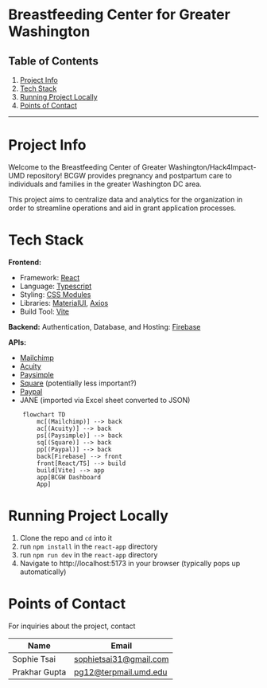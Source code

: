 # Breastfeeding Center for Greater Washington


##  Table of Contents

1. [Project Info](#project-info) 
2. [Tech Stack](#tech-stack)
3. [Running Project Locally](#running-project-locally)
4. [Points of Contact](#points-of-contact)
___


# Project Info

Welcome to the Breastfeeding Center of Greater Washington/Hack4Impact-UMD repository! BCGW provides pregnancy and postpartum care to individuals and families in the greater Washington DC area.

This project aims to centralize data and analytics for the organization in order to streamline operations and aid in grant application processes.

# Tech Stack
**Frontend:**

- Framework: [React](https://react.dev/)
- Language: [Typescript](https://www.typescriptlang.org/docs/handbook/intro.html)
- Styling: [CSS Modules](https://github.com/css-modules/css-modules)
- Libraries: [MaterialUI](https://mui.com/material-ui/), [Axios](https://axios-http.com/docs/intro)
- Build Tool: [Vite](https://vitejs.dev/)

**Backend:**
Authentication, Database, and Hosting: [Firebase](https://firebase.google.com/)

**APIs:**
- [Mailchimp](https://mailchimp.com/developer/marketing/docs/fundamentals/)
- [Acuity](https://developers.acuityscheduling.com/)
- [Paysimple](https://documentation.paysimple.com/docs/welcome)
- [Square](https://developer.squareup.com/reference/square) (potentially less important?)
- [Paypal](https://developer.paypal.com/api/rest/)
- JANE (imported via Excel sheet converted to JSON)


```mermaid
    flowchart TD
        mc[(Mailchimp)] --> back
        ac[(Acuity)] --> back
        ps[(Paysimple)] --> back
        sq[(Square)] --> back
        pp[(Paypal)] --> back
        back[Firebase] --> front
        front[React/TS] --> build
        build[Vite] --> app
        app[BCGW Dashboard
        App]
```

# Running Project Locally

1. Clone the repo and ```cd``` into it
2. run ```npm install``` in the ```react-app``` directory
3. run ```npm run dev``` in the ```react-app``` directory
4. Navigate to http://localhost:5173 in your browser (typically pops up automatically)

# Points of Contact

For inquiries about the project, contact

| Name        | Email                  |
| ----------- | ---------------------- |
| Sophie Tsai | sophietsai31@gmail.com |
| Prakhar Gupta | pg12@terpmail.umd.edu|




